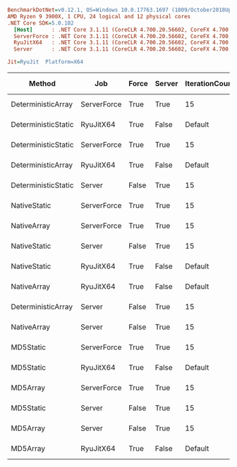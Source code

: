 ``` ini

BenchmarkDotNet=v0.12.1, OS=Windows 10.0.17763.1697 (1809/October2018Update/Redstone5)
AMD Ryzen 9 3900X, 1 CPU, 24 logical and 12 physical cores
.NET Core SDK=5.0.102
  [Host]      : .NET Core 3.1.11 (CoreCLR 4.700.20.56602, CoreFX 4.700.20.56604), X64 RyuJIT
  ServerForce : .NET Core 3.1.11 (CoreCLR 4.700.20.56602, CoreFX 4.700.20.56604), X64 RyuJIT
  RyuJitX64   : .NET Core 3.1.11 (CoreCLR 4.700.20.56602, CoreFX 4.700.20.56604), X64 RyuJIT
  Server      : .NET Core 3.1.11 (CoreCLR 4.700.20.56602, CoreFX 4.700.20.56604), X64 RyuJIT

Jit=RyuJit  Platform=X64  

```
|              Method |         Job | Force | Server | IterationCount | LaunchCount | WarmupCount |      Mean |    Error |   StdDev |    Median |      Gen 0 | Gen 1 | Gen 2 |   Allocated |
|-------------------- |------------ |------ |------- |--------------- |------------ |------------ |----------:|---------:|---------:|----------:|-----------:|------:|------:|------------:|
|  DeterministicArray | ServerForce |  True |   True |             15 |           2 |          10 |  13.97 ms | 0.035 ms | 0.051 ms |  13.96 ms |          - |     - |     - |           - |
| DeterministicStatic |   RyuJitX64 |  True |  False |        Default |     Default |     Default |  14.55 ms | 0.017 ms | 0.015 ms |  14.55 ms |          - |     - |     - |         2 B |
| DeterministicStatic | ServerForce |  True |   True |             15 |           2 |          10 |  15.77 ms | 0.038 ms | 0.056 ms |  15.74 ms |          - |     - |     - |       387 B |
|  DeterministicArray |   RyuJitX64 |  True |  False |        Default |     Default |     Default |  15.84 ms | 0.118 ms | 0.105 ms |  15.83 ms |          - |     - |     - |        18 B |
| DeterministicStatic |      Server | False |   True |             15 |           2 |          10 |  16.48 ms | 0.056 ms | 0.082 ms |  16.46 ms |          - |     - |     - |       394 B |
|        NativeStatic | ServerForce |  True |   True |             15 |           2 |          10 |  16.70 ms | 0.032 ms | 0.047 ms |  16.70 ms |          - |     - |     - |           - |
|         NativeArray | ServerForce |  True |   True |             15 |           2 |          10 |  17.07 ms | 0.043 ms | 0.063 ms |  17.07 ms |          - |     - |     - |           - |
|        NativeStatic |      Server | False |   True |             15 |           2 |          10 |  17.46 ms | 0.022 ms | 0.034 ms |  17.46 ms |          - |     - |     - |       395 B |
|        NativeStatic |   RyuJitX64 |  True |  False |        Default |     Default |     Default |  17.60 ms | 0.121 ms | 0.095 ms |  17.63 ms |          - |     - |     - |         3 B |
|         NativeArray |   RyuJitX64 |  True |  False |        Default |     Default |     Default |  17.93 ms | 0.102 ms | 0.095 ms |  17.93 ms |          - |     - |     - |        18 B |
|  DeterministicArray |      Server | False |   True |             15 |           2 |          10 |  29.65 ms | 0.048 ms | 0.070 ms |  29.63 ms |          - |     - |     - |       394 B |
|         NativeArray |      Server | False |   True |             15 |           2 |          10 |  31.81 ms | 0.268 ms | 0.384 ms |  31.74 ms |          - |     - |     - |       162 B |
|           MD5Static | ServerForce |  True |   True |             15 |           2 |          10 | 127.51 ms | 0.516 ms | 0.773 ms | 127.51 ms |   500.0000 |     - |     - | 117602188 B |
|           MD5Static |   RyuJitX64 |  True |  False |        Default |     Default |     Default | 129.41 ms | 2.507 ms | 2.345 ms | 129.13 ms | 14000.0000 |     - |     - | 117600310 B |
|            MD5Array | ServerForce |  True |   True |             15 |           2 |          10 | 134.52 ms | 0.332 ms | 0.486 ms | 134.40 ms |   500.0000 |     - |     - | 117600232 B |
|           MD5Static |      Server | False |   True |             15 |           2 |          10 | 134.61 ms | 0.545 ms | 0.798 ms | 134.54 ms |   500.0000 |     - |     - | 117602210 B |
|            MD5Array |      Server | False |   True |             15 |           2 |          10 | 141.42 ms | 0.289 ms | 0.433 ms | 141.48 ms |   500.0000 |     - |     - | 117602210 B |
|            MD5Array |   RyuJitX64 |  True |  False |        Default |     Default |     Default | 141.99 ms | 1.206 ms | 1.128 ms | 141.91 ms | 14000.0000 |     - |     - | 117600000 B |
